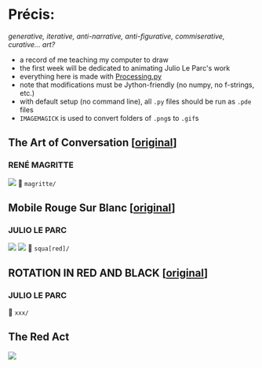 # Précis: 
*generative, iterative, anti-narrative, anti-figurative, commiserative, curative... art?*   
    

- a record of me teaching my computer to draw
- the first week will be dedicated to animating Julio Le Parc's work
- everything here is made with [Processing.py](https://py.processing.org/)
- note that modifications must be Jython-friendly (no numpy, no f-strings, etc.)
- with default setup (no command line), all `.py` files should be run as `.pde` files
- `IMAGEMAGICK` is used to convert folders of `.png`s to `.gif`s
    
<!-- - there are directions to get things running on any IDE, MUST be on version 1.8.0_202 of Java ... -->
 
## The Art of Conversation \[[original](http://imagespoetrysilence.blogspot.com/2018/01/the-art-of-conversation-by-rene.html)\]
### RENÉ MAGRITTE
  
![](magritte/cloud_conversations.gif)
:open_file_folder: `magritte/`

## Mobile Rouge Sur Blanc \[[original](https://www.artsy.net/artwork/julio-le-parc-mobile-rouge-sur-blanc-1)\]
### JULIO LE PARC
   
![](squa\[red\]/squa\[red\]_dark.gif)
![](squa\[red\]/squa\[red\]_ppl.gif)
:open_file_folder: `squa[red]/`


## ROTATION IN RED AND BLACK \[[original](https://www.metmuseum.org/art/collection/search/815338)\]
### JULIO LE PARC
:open_file_folder: `xxx/`



## The Red Act
![](redact/redact.gif)